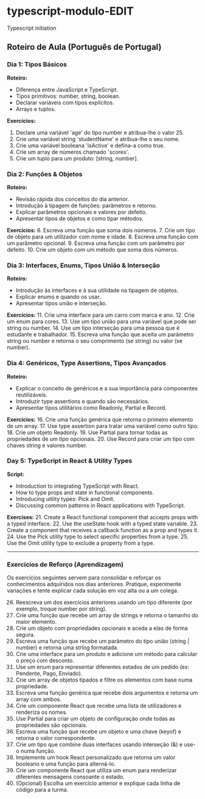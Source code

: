 # typescript-modulo-EDIT
Typescript initiation

## Roteiro de Aula (Português de Portugal)

### Dia 1: Tipos Básicos
**Roteiro:**
- Diferença entre JavaScript e TypeScript.
- Tipos primitivos: number, string, boolean.
- Declarar variáveis com tipos explícitos.
- Arrays e tuplos.

**Exercícios:**
1. Declare uma variável 'age' do tipo number e atribua-lhe o valor 25.
2. Crie uma variável string 'studentName' e atribua-lhe o seu nome.
3. Crie uma variável booleana 'isActive' e defina-a como true.
4. Crie um array de números chamado 'scores'.
5. Crie um tuplo para um produto: [string, number].

### Dia 2: Funções & Objetos
**Roteiro:**
- Revisão rápida dos conceitos do dia anterior.
- Introdução à tipagem de funções: parâmetros e retorno.
- Explicar parâmetros opcionais e valores por defeito.
- Apresentar tipos de objetos e como tipar métodos.

**Exercícios:**
6. Escreva uma função que soma dois números.
7. Crie um tipo de objeto para um utilizador com nome e idade.
8. Escreva uma função com um parâmetro opcional.
9. Escreva uma função com um parâmetro por defeito.
10. Crie um objeto com um método que soma dois números.

### Dia 3: Interfaces, Enums, Tipos União & Interseção
**Roteiro:**
- Introdução às interfaces e à sua utilidade na tipagem de objetos.
- Explicar enums e quando os usar.
- Apresentar tipos união e interseção.

**Exercícios:**
11. Crie uma interface para um carro com marca e ano.
12. Crie um enum para cores.
13. Use um tipo união para uma variável que pode ser string ou number.
14. Use um tipo interseção para uma pessoa que é estudante e trabalhador.
15. Escreva uma função que aceita um parâmetro string ou number e retorna o seu comprimento (se string) ou valor (se number).

### Dia 4: Genéricos, Type Assertions, Tipos Avançados
**Roteiro:**
- Explicar o conceito de genéricos e a sua importância para componentes reutilizáveis.
- Introduzir type assertions e quando são necessários.
- Apresentar tipos utilitários como Readonly, Partial e Record.

**Exercícios:**
16. Crie uma função genérica que retorna o primeiro elemento de um array.
17. Use type assertion para tratar uma variável como outro tipo.
18. Crie um objeto Readonly.
19. Use Partial para tornar todas as propriedades de um tipo opcionais.
20. Use Record para criar um tipo com chaves string e valores number.

### Day 5: TypeScript in React & Utility Types
**Script:**
- Introduction to integrating TypeScript with React.
- How to type props and state in functional components.
- Introducing utility types: Pick and Omit.
- Discussing common patterns in React applications with TypeScript.

**Exercises:**
21. Create a React functional component that accepts props with a typed interface.
22. Use the useState hook with a typed state variable.
23. Create a component that receives a callback function as a prop and types it.
24. Use the Pick utility type to select specific properties from a type.
25. Use the Omit utility type to exclude a property from a type.

---

### Exercícios de Reforço (Aprendizagem)
Os exercícios seguintes servem para consolidar e reforçar os conhecimentos adquiridos nos dias anteriores. Pratique, experimente variações e tente explicar cada solução em voz alta ou a um colega.

26. Reescreva um dos exercícios anteriores usando um tipo diferente (por exemplo, troque number por string).
27. Crie uma função que recebe um array de strings e retorna o tamanho do maior elemento.
28. Crie um objeto com propriedades opcionais e aceda a elas de forma segura.
29. Escreva uma função que recebe um parâmetro do tipo união (string | number) e retorna uma string formatada.
30. Crie uma interface para um produto e adicione um método para calcular o preço com desconto.
31. Use um enum para representar diferentes estados de um pedido (ex: Pendente, Pago, Enviado).
32. Crie um array de objetos tipados e filtre os elementos com base numa propriedade.
33. Escreva uma função genérica que recebe dois argumentos e retorna um array com ambos.
34. Crie um componente React que recebe uma lista de utilizadores e renderiza os nomes.
35. Use Partial para criar um objeto de configuração onde todas as propriedades são opcionais.
36. Escreva uma função que recebe um objeto e uma chave (keyof) e retorna o valor correspondente.
37. Crie um tipo que combine duas interfaces usando interseção (&) e use-o numa função.
38. Implemente um hook React personalizado que retorna um valor booleano e uma função para alterná-lo.
39. Crie um componente React que utiliza um enum para renderizar diferentes mensagens consoante o estado.
40. (Opcional) Escolha um exercício anterior e explique cada linha de código para a turma. 
